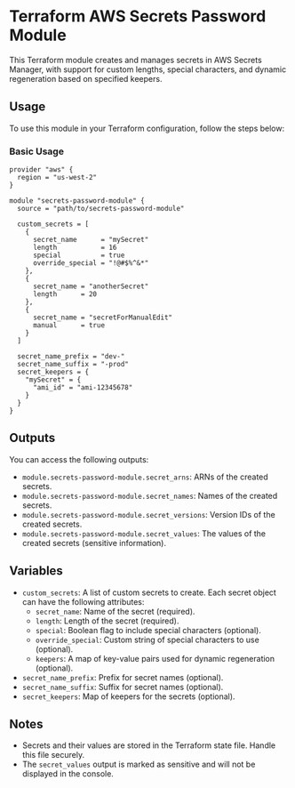 
# Terraform AWS Secrets Password Module

This Terraform module creates and manages secrets in AWS Secrets Manager, with support for custom lengths, special characters, and dynamic regeneration based on specified keepers.

## Usage

To use this module in your Terraform configuration, follow the steps below:

### Basic Usage

```hcl
provider "aws" {
  region = "us-west-2"
}

module "secrets-password-module" {
  source = "path/to/secrets-password-module"

  custom_secrets = [
    {
      secret_name      = "mySecret"
      length           = 16
      special          = true
      override_special = "!@#$%^&*"
    },
    {
      secret_name = "anotherSecret"
      length      = 20
    },
    {
      secret_name = "secretForManualEdit"
      manual      = true
    }
  ]

  secret_name_prefix = "dev-"
  secret_name_suffix = "-prod"
  secret_keepers = {
    "mySecret" = {
      "ami_id" = "ami-12345678"
    }
  }
}
```

## Outputs

You can access the following outputs:

- `module.secrets-password-module.secret_arns`: ARNs of the created secrets.
- `module.secrets-password-module.secret_names`: Names of the created secrets.
- `module.secrets-password-module.secret_versions`: Version IDs of the created secrets.
- `module.secrets-password-module.secret_values`: The values of the created secrets (sensitive information).

## Variables

- `custom_secrets`: A list of custom secrets to create. Each secret object can have the following attributes:
  - `secret_name`: Name of the secret (required).
  - `length`: Length of the secret (required).
  - `special`: Boolean flag to include special characters (optional).
  - `override_special`: Custom string of special characters to use (optional).
  - `keepers`: A map of key-value pairs used for dynamic regeneration (optional).
- `secret_name_prefix`: Prefix for secret names (optional).
- `secret_name_suffix`: Suffix for secret names (optional).
- `secret_keepers`: Map of keepers for the secrets (optional).

## Notes

- Secrets and their values are stored in the Terraform state file. Handle this file securely.
- The `secret_values` output is marked as sensitive and will not be displayed in the console.
